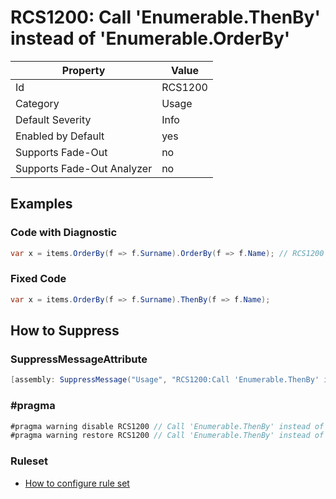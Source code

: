 # RCS1200: Call 'Enumerable\.ThenBy' instead of 'Enumerable\.OrderBy'

Property | Value
--- | ---
Id|RCS1200
Category|Usage
Default Severity|Info
Enabled by Default|yes
Supports Fade\-Out|no
Supports Fade\-Out Analyzer|no

## Examples

### Code with Diagnostic

```csharp
var x = items.OrderBy(f => f.Surname).OrderBy(f => f.Name); // RCS1200
```

### Fixed Code

```csharp
var x = items.OrderBy(f => f.Surname).ThenBy(f => f.Name);
```

## How to Suppress

### SuppressMessageAttribute

```csharp
[assembly: SuppressMessage("Usage", "RCS1200:Call 'Enumerable.ThenBy' instead of 'Enumerable.OrderBy'.", Justification = "<Pending>")]
```

### \#pragma

```csharp
#pragma warning disable RCS1200 // Call 'Enumerable.ThenBy' instead of 'Enumerable.OrderBy'.
#pragma warning restore RCS1200 // Call 'Enumerable.ThenBy' instead of 'Enumerable.OrderBy'.
```

### Ruleset

* [How to configure rule set](../HowToConfigureAnalyzers.md)
